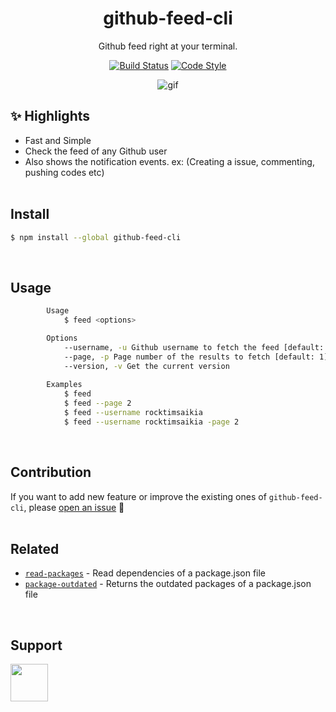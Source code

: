 <p align="center">
  <h1 align="center">github-feed-cli</h1>
  <p align="center">Github feed right at your terminal.<p>
  <p align="center">
	<a href="https://travis-ci.com/rocktimsaikia/github-feed-cli"><img src="https://travis-ci.org/rocktimsaikia/github-feed-cli.svg?branch=master" alt="Build Status"></a>
	<a href="https://github.com/sindresorhus/xo"><img src="https://img.shields.io/badge/code_style-XO-5ed9c7.svg" alt="Code Style"></a>
</p>
</p>
<p align="center"><img src="https://raw.githack.com/RocktimSaikia/github-feed-cli/master/demo.gif" alt="gif"></p>

## :sparkles: Highlights

* Fast and Simple
* Check the feed of any Github user
* Also shows the notification events. ex: (Creating a issue, commenting, pushing codes etc)
<br><br>

## Install
```bash
$ npm install --global github-feed-cli
```
<br>

## Usage

```bash
		Usage
			$ feed <options>

		Options
			--username, -u Github username to fetch the feed [default: Your own git username]
			--page, -p Page number of the results to fetch [default: 1]
			--version, -v Get the current version
		
		Examples
			$ feed
            $ feed --page 2
			$ feed --username rocktimsaikia
			$ feed --username rocktimsaikia -page 2
```
<br>

## Contribution

If you want to add new feature or improve the existing ones of `github-feed-cli`, please [open an issue](https://github.com/rocktimsaikia/github-feed-cli/issues/new) :rocket:<br>
<br>

## Related

- [`read-packages`](https://github.com/RocktimSaikia/read-packages) - Read dependencies of a package.json file
- [`package-outdated`](https://github.com/RocktimSaikia/package-outdated) - Returns the outdated packages of a package.json file
<br>

## Support

<a href="https://www.buymeacoffee.com/7BdaxfI"><img src="https://user-images.githubusercontent.com/33410545/95193575-a3b51b00-07f1-11eb-9bbb-90ea2e1018d7.png" height="60px"/></a>
